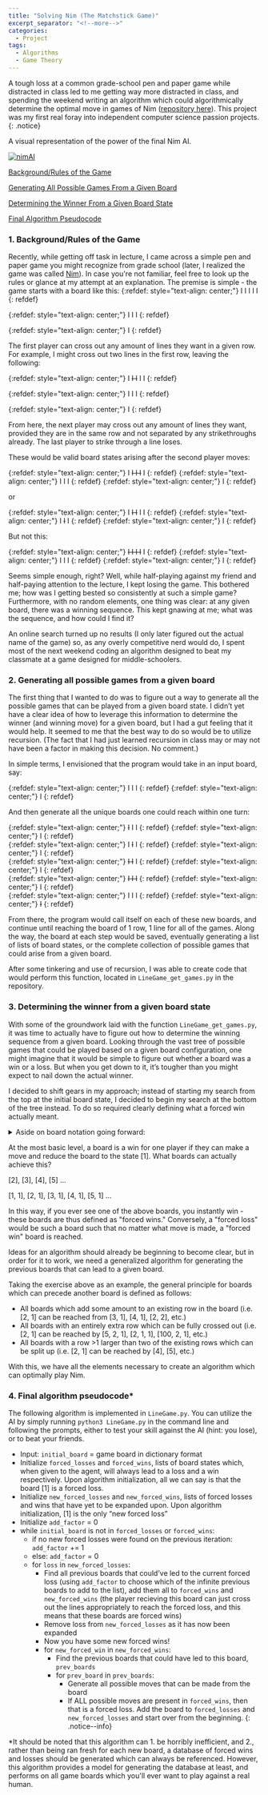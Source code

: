 ```yaml
---
title: "Solving Nim (The Matchstick Game)"
excerpt_separator: "<!--more-->"
categories:
  - Project
tags:
  - Algorithms
  - Game Theory
---
```


A tough loss at a common grade-school pen and paper game while distracted in class led to me getting way more distracted in class, and spending the weekend writing an algorithm which could algorithmically determine the optimal move in games of Nim ([repository here](https://github.com/josh-holder/linegame)). This project was my first real foray into independent computer science passion projects.
{: .notice}

A visual representation of the power of the final Nim AI.

[![nimAI](/assets/nim/nim_thumbnail.png)](external.ink?to=https://youtu.be/M549HV2UrH4)

[Background/Rules of the Game](#1-backgroundrules-of-the-game)

[Generating All Possible Games From a Given Board](#2-generating-all-possible-games-from-a-given-board)

[Determining the Winner From a Given Board State](#3-determining-the-winner-from-a-given-board-state)

[Final Algorithm Pseudocode](#4-final-algorithm-pseudocode)

### 1. Background/Rules of the Game
Recently, while getting off task in lecture, I came across a simple pen and paper game you might recognize from grade school (later, I realized the game was called [Nim](https://en.wikipedia.org/wiki/Nim)). In case you're not familiar, feel free to look up the rules or glance at my attempt at an explanation. The premise is simple - the game starts with a board like this:
{:refdef: style="text-align: center;"}
I I I I I
{: refdef}

{:refdef: style="text-align: center;"}
I I I
{: refdef}

{:refdef: style="text-align: center;"}
I
{: refdef}

The first player can cross out any amount of lines they want in a given row. For example, I might cross out two lines in the first row, leaving the following:

{:refdef: style="text-align: center;"}
I ~~I I~~ I I
{: refdef}

{:refdef: style="text-align: center;"}
I I I
{: refdef}

{:refdef: style="text-align: center;"}
I
{: refdef}

From here, the next player may cross out any amount of lines they want, provided they are in the same row and not separated by any strikethroughs already. The last player to strike through a line loses.

These would be valid board states arising after the second player moves:

{:refdef: style="text-align: center;"}
I ~~I I I~~ I
{: refdef}
{:refdef: style="text-align: center;"}
I I I
{: refdef}
{:refdef: style="text-align: center;"}
I
{: refdef}

or

{:refdef: style="text-align: center;"}
I ~~I I~~ I I
{: refdef}
{:refdef: style="text-align: center;"}
I ~~I~~ I
{: refdef}
{:refdef: style="text-align: center;"}
I
{: refdef}

But not this:

{:refdef: style="text-align: center;"}
~~I I I I~~ I
{: refdef}
{:refdef: style="text-align: center;"}
I I I
{: refdef}
{:refdef: style="text-align: center;"}
I
{: refdef}

Seems simple enough, right? Well, while half-playing against my friend and half-paying attention to the lecture, I kept losing the game. This bothered me; how was I getting bested so consistently at such a simple game? Furthermore, with no random elements, one thing was clear: at any given board, there was a winning sequence. This kept gnawing at me; what was the sequence, and how could I find it? 

An online search turned up no results (I only later figured out the actual name of the game) so, as any overly competitive nerd would do, I spent most of the next weekend coding an algorithm designed to beat my classmate at a game designed for middle-schoolers.  

### 2. Generating all possible games from a given board
The first thing that I wanted to do was to figure out a way to generate all the possible games that can be played from a given board state. I didn’t yet have a clear idea of how to leverage this information to determine the winner (and winning move) for a given board, but I had a gut feeling that it would help. It seemed to me that the best way to do so would be to utilize recursion. (The fact that I had just learned recursion in class may or may not have been a factor in making this decision. No comment.)

In simple terms, I envisioned that the program would take in an input board, say:

{:refdef: style="text-align: center;"}
I I I
{: refdef}
{:refdef: style="text-align: center;"}
I
{: refdef}

And then generate all the unique boards one could reach within one turn:

{:refdef: style="text-align: center;"}
~~I~~ I I
{: refdef}
{:refdef: style="text-align: center;"}
  I
{: refdef}
<br>
{:refdef: style="text-align: center;"}
I ~~I~~ I
{: refdef}
{:refdef: style="text-align: center;"}
  I
{: refdef}
<br>
{:refdef: style="text-align: center;"}
~~I I~~ I
{: refdef}
{:refdef: style="text-align: center;"}
  I
{: refdef}
<br>
{:refdef: style="text-align: center;"}
~~I I I~~
{: refdef}
{:refdef: style="text-align: center;"}
  I
{: refdef}
<br>
{:refdef: style="text-align: center;"}
I I I
{: refdef}
{:refdef: style="text-align: center;"}
~~I~~
{: refdef}

From there, the program would call itself on each of these new boards, and continue until reaching the board of 1 row, 1 line for all of the games. Along the way, the board at each step would be saved, eventually generating a list of lists of board states, or the complete collection of possible games that could arise from a given board.

After some tinkering and use of recursion, I was able to create code that would perform this function, located in `LineGame_get_games.py` in the repository.

### 3. Determining the winner from a given board state

With some of the groundwork laid with the function `LineGame_get_games.py`, it was time to actually have to figure out how to determine the winning sequence from a given board. Looking through the vast tree of possible games that could be played based on a given board configuration, one might imagine that it would be simple to figure out whether a board was a win or a loss. But when you get down to it, it’s tougher than you might expect to nail down the actual winner.

I decided to shift gears in my approach; instead of starting my search from the top at the initial board state, I decided to begin my search at the bottom of the tree instead. To do so required clearly defining what a forced win actually meant.

<details>
<summary>Aside on board notation going forward:</summary>

<p>One can imagine several ways to store a representation of a board state in a way friendly to computers. Throughout the code, I alternate between dictionary and list forms, where the following board:</p>

<p><center>I I I</center></p>
<p><center>I</center></p>

<p>would be stored as {3:1,1:2} or [3, 1, 1] as a dictionary or list respectively. For the rest of this blog post, I'll be using list notation to reference boards.</p>

</details>

At the most basic level, a board is a win for one player if they can make a move and reduce the board to the state [1]. What boards can actually achieve this?

[2], [3], [4], [5] …

[1, 1], [2, 1], [3, 1], [4, 1], [5, 1] …

In this way, if you ever see one of the above boards, you instantly win - these boards are thus defined as "forced wins." Conversely, a "forced loss" would be such a board such that no matter what move is made, a "forced win" board is reached.

Ideas for an algorithm should already be beginning to become clear, but in order for it to work, we need a generalized algorithm for generating the previous boards that can lead to a given board.

Taking the exercise above as an example, the general principle for boards which can precede another board is defined as follows:

* All boards which add some amount to an existing row in the board (i.e. [2, 1] can be reached from [3, 1], [4, 1], [2, 2], etc.)
* All boards with an entirely extra row which can be fully crossed out (i.e. [2, 1] can be reached by [5, 2, 1], [2, 1, 1], [100, 2, 1], etc.)
* All boards with a row >1 larger than two of the existing rows which can be split up (i.e. [2, 1] can be reached by [4], [5], etc.)

With this, we have all the elements necessary to create an algorithm which can optimally play Nim.

### 4. Final algorithm pseudocode*

The following algorithm is implemented in `LineGame.py`. You can utilize the AI by simply running `python3 LineGame.py` in the command line and following the prompts, either to test your skill against the AI (hint: you lose), or to beat your friends.

* Input: `initial_board` = game board in dictionary format
* Initialize `forced_losses` and `forced_wins`, lists of board states which, when given to the agent, will always lead to a loss and a win respectively. Upon algorithm initialization, all we can say is that the board [1] is a forced loss.
* Initialize `new_forced_losses` and `new_forced_wins`, lists of forced losses and wins that have yet to be expanded upon. Upon algorithm initialization, [1] is the only “new forced loss”
* Initialize `add_factor` = 0
* while `initial_board` is not in `forced_losses` or `forced_wins`:
  * if no new forced losses were found on the previous iteration: `add_factor` += 1
  * else: `add_factor` = 0
  * for `loss` in `new_forced_losses`:
    * Find all previous boards that could’ve led to the current forced loss (using `add_factor` to choose which of the infinite previous boards to add to the list), add them all to `forced_wins` and `new_forced_wins` (the player recieving this board can just cross out the lines appropriately to reach the forced loss, and this means that these boards are forced wins)
    * Remove loss from `new_forced_losses` as it has now been expanded
    * Now you have some new forced wins!
    * for `new_forced_win` in `new_forced_wins`:
      * Find the previous boards that could have led to this board, `prev_boards`
      * for `prev_board` in `prev_boards`:
        * Generate all possible moves that can be made from the board
        * If ALL possible moves are present in `forced_wins`, then that is a forced loss. Add the board to `forced_losses` and `new_forced_losses` and start over from the beginning.
{: .notice--info}

*It should be noted that this algorithm can 1. be horribly inefficient, and 2., rather than being ran fresh for each new board, a database of forced wins and losses should be generated which can always be referenced. However, this algorithm provides a model for generating the database at least, and performs on all game boards which you'll ever want to play against a real human.



